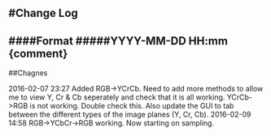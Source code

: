 #Change Log
---
####Format
#####YYYY-MM-DD HH:mm {comment}
---
##Chagnes

2016-02-07 23:27 Added RGB->YCrCb. Need to add more methods to allow me to view Y, Cr & Cb seperately and check that it is all working. YCrCb->RGB is not working. Double check this. Also update the GUI to tab between the different types of the image planes (Y, Cr, Cb).
2016-02-09 14:58 RGB->YCbCr->RGB working. Now starting on sampling.